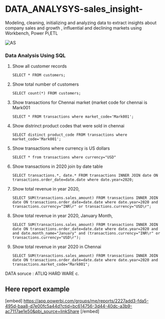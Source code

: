 # DATA_ANALYSYS-sales_insight-
Modeling, cleaning, initializing and analyzing data to extract insights about company sales and growth
, influential and declining markets using Workbench, Power Pi,ETL

![AS](https://github.com/abduallheid/DATA_ANALYSYS-sales_insight-/edit/main/pw.png)

### Data Analysis Using SQL

1. Show all customer records

    `SELECT * FROM customers;`

1. Show total number of customers

    `SELECT count(*) FROM customers;`

1. Show transactions for Chennai market (market code for chennai is Mark001

    `SELECT * FROM transactions where market_code='Mark001';`

1. Show distrinct product codes that were sold in chennai

    `SELECT distinct product_code FROM transactions where market_code='Mark001';`

1. Show transactions where currency is US dollars

    `SELECT * from transactions where currency="USD"`

1. Show transactions in 2020 join by date table

    `SELECT transactions.*, date.* FROM transactions INNER JOIN date ON transactions.order_date=date.date where date.year=2020;`

1. Show total revenue in year 2020,

    `SELECT SUM(transactions.sales_amount) FROM transactions INNER JOIN date ON transactions.order_date=date.date where date.year=2020 and transactions.currency="INR\r" or transactions.currency="USD\r";`
	
1. Show total revenue in year 2020, January Month,

    `SELECT SUM(transactions.sales_amount) FROM transactions INNER JOIN date ON transactions.order_date=date.date where date.year=2020 and and date.month_name="January" and (transactions.currency="INR\r" or transactions.currency="USD\r");`

1. Show total revenue in year 2020 in Chennai

    `SELECT SUM(transactions.sales_amount) FROM transactions INNER JOIN date ON transactions.order_date=date.date where date.year=2020
and transactions.market_code="Mark001";`



DATA soruce : ATLIQ HARD WARE c.


## Here report example

[embed] https://app.powerbi.com/groups/me/reports/2227add3-fda5-495d-baa8-d7e00fc5a44d?ctid=bc614756-3d44-40dc-a3b9-ac7117ae1e50&pbi_source=linkShare [/embed]
